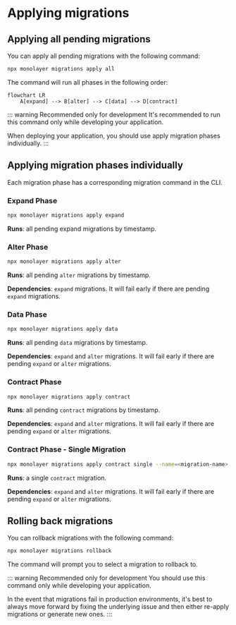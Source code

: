 # Applying migrations

## Applying all pending migrations

You can apply all pending migrations with the following command:

```bash
npx monolayer migrations apply all
```

The command will run all phases in the following order:

```mermaid
flowchart LR
    A[expand] --> B[alter] --> C[data] --> D[contract]
```

::: warning Recommended only for development
It's recommended to run this command only while developing your application.

When deploying your application, you should use apply migration phases individually.
:::


## Applying migration phases individually

Each migration phase has a corresponding migration command in the CLI.

### Expand Phase

```bash
npx monolayer migrations apply expand
```
**Runs**: all pending expand migrations by timestamp.

### Alter Phase
```bash
npx monolayer migrations apply alter
```

**Runs**: all pending `alter` migrations by timestamp.

**Dependencies**: `expand` migrations. It will fail early if there are pending `expand` migrations.

### Data Phase
```bash
npx monolayer migrations apply data
```

**Runs**: all pending `data` migrations by timestamp.

**Dependencies**: `expand` and `alter` migrations. It will fail early if there are pending `expand` or `alter` migrations.

### Contract Phase
```bash
npx monolayer migrations apply contract
```

**Runs**: all pending `contract` migrations by timestamp.

**Dependencies**: `expand` and `alter` migrations. It will fail early if there are pending `expand` or `alter` migrations.

### Contract Phase - Single Migration
```bash
npx monolayer migrations apply contract single --name=<migration-name>
```

**Runs**: a single `contract` migration.

**Dependencies**: `expand` and `alter` migrations. It will fail early if there are pending `expand` or `alter` migrations.


## Rolling back migrations

You can rollback migrations with the following command:

```bash
npx monolayer migrations rollback
```

The command will prompt you to select a migration to rollback to.

::: warning Recommended only for development
You should use this command only while developing your application.

In the event that migrations fail in production environments, it's best to always move forward by fixing the underlying issue and then either re-apply migrations or generate new ones.
:::
